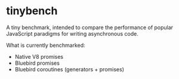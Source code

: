 # tinybench

A tiny benchmark, intended to compare the performance of popular JavaScript
paradigms for writing asynchronous code. 

What is currently benchmarked:
* Native V8 promises
* Bluebird promises
* Bluebird coroutines (generators + promises)
